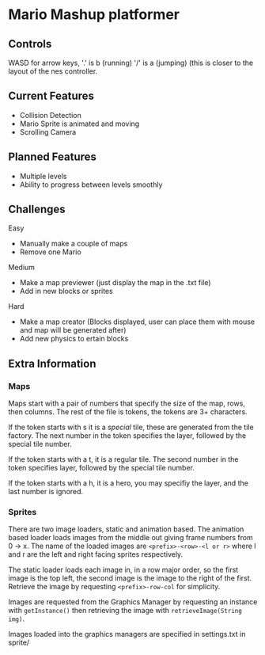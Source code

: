 # Mario Mashup platformer

## Controls
WASD for arrow keys, '.' is b (running) '/' is a (jumping) (this is closer to the layout of the nes controller.

## Current Features
  - Collision Detection
  - Mario Sprite is animated and moving
  - Scrolling Camera

## Planned Features
  - Multiple levels
  - Ability to progress between levels smoothly

## Challenges
Easy
  - Manually make a couple of maps
  - Remove one Mario

Medium
  - Make a map previewer (just display the map in the .txt file)
  - Add in new blocks or sprites

Hard
  - Make a map creator (Blocks displayed, user can place them with mouse and map will be generated after)
  - Add new physics to ertain blocks

## Extra Information
### Maps
Maps start with a pair of numbers that specify the size of the map, rows, then columns. The rest of the file is tokens, the tokens are 3+ characters.

If the token starts with s it is a _special_ tile, these are generated from the tile factory. The next number in the token specifies the layer, followed by the special tile number.

If the token starts with a t, it is a regular tile. The second number in the token specifies layer, followed by the special tile number.

If the token starts with a h, it is a hero, you may specifiy the layer, and the last number is ignored.

### Sprites
There are two image loaders, static and animation based. The animation based loader loads images from the middle out giving frame numbers from 0 -> x. The name of the loaded images are `<prefix>-<row>-<l or r>` where l and r are the left and right facing sprites respectively.

The static loader loads each image in, in a row major order, so the first image is the top left, the second image is the image to the right of the first. Retrieve the image by requesting `<prefix>-row-col` for simplicity.

Images are requested from the Graphics Manager by requesting an instance with `getInstance()` then retrieving the image with `retrieveImage(String img)`.

Images loaded into the graphics managers are specified in settings.txt in sprite/ 
